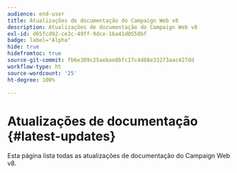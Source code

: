 ```yaml
---
audience: end-user
title: Atualizações de documentação do Campaign Web v8
description: Atualizações de documentação do Campaign Web v8
exl-id: d65fcd92-ce3c-49ff-9dce-16a41d0558bf
badge: label="Alpha"
hide: true
hidefromtoc: true
source-git-commit: fb6e389c25aebae8bfc17c4d88e33273aac427dd
workflow-type: ht
source-wordcount: '25'
ht-degree: 100%

---
```


# Atualizações de documentação {#latest-updates}

Esta página lista todas as atualizações de documentação do Campaign Web v8.
